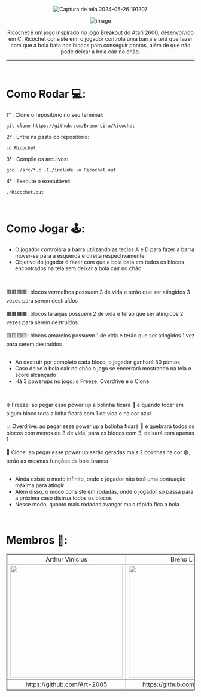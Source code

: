 <div align="center">
  
![Captura de tela 2024-05-26 191207](https://github.com/Breno-Lira/Ricochet/assets/142419627/658a73e1-23f2-4acd-b906-099bb2c487ba)

</div>
<div align="center">
  
![image](https://github.com/Breno-Lira/Ricochet/assets/142419627/3ac87268-78e6-4a3e-8030-1f2c20b6046b)

</div>
<p align="center">Ricochet é um jogo inspirado no jogo Breakout do Atari 2600, desenvolvido em C, Ricochet consiste em: o jogador controla uma barra e terá que fazer com que a bola bata nos blocos para conseguir pontos, além de que não pode deixar a bola cair no chão.</p>

---
<br>

# Como Rodar 💻:

1° : Clone o repositório no seu terminal:

```
git clone https://github.com/Breno-Lira/Ricochet
```

2° : Entre na pasta do repositório:

```
cd Ricochet
```

3° : Compile os arquivos:

```
gcc ./src/*.c -I./include -o Ricochet.out
```

4° : Execute o executável:

```
./Ricochet.out
```
<br>

# Como Jogar 🕹️:

- O jogador controlará a barra utilizando as teclas A e D para fazer a barra mover-se para a esquerda e direita respectivamente
- Objetivo do jogador é fazer com que a bola bata em todos os blocos encontrados na tela sem deixar a bola cair no chão
<br>

🟥🟥🟥🟥: blocos vermelhos possuem 3 de vida e terão que ser atingidos 3 vezes para serem destruídos
<br>
<br>
🟧🟧🟧🟧: blocos laranjas possuem 2 de vida e terão que ser atingidos 2 vezes para serem destruídos
<br>
<br>
🟨🟨🟨🟨: blocos amarelos possuem 1 de vida e terão que ser atingidos 1 vez para serem destruídos
<br>
<br>

 - Ao destruir por completo cada bloco, o jogador ganhará 50 pontos
 - Caso deixe a bola cair no chão o jogo se encerrará mostrando na tela o score alcançado
 - Há 3 powerups no jogo: o Freeze, Overdrive e o Clone
<br>

❄️ Freeze: ao pegar esse power up a bolinha ficará 🔵 e quando tocar em algum bloco toda a linha ficará com 1 de vida e na cor azul
<br>
<br>
💥 Overdrive: ao pegar esse power up a bolinha ficará 🔴 e quebrará todos os blocos com menos de 3 de vida, para os blocos com 3, deixará com apenas 1
<br>
<br>
🧪 Clone: ao pegar esse power up serão geradas mais 2 bolinhas na cor 🟢, terão as mesmas funções da bola branca
<br>
<br>

  - Ainda existe o modo infinito, onde o jogador não terá uma pontuação máxima para atingir
  - Além disso, o modo consiste em rodadas, onde o jogador só passa para a próxima caso distrua todos os blocos
  - Nesse modo, quanto mais rodadas avançar mais rápida fica a bola

<br>

# Membros 👥:

<div align="center">
  <table border="2">
    <tr>
        <td align="center">Arthur Vinícius</td>
        <td align="center">Breno Lira</td>
        <td align="center">Lucas de Holanda</td>
    </tr>
    <tr>
        <td><img src="https://github.com/Breno-Lira/Ricochet/assets/142419627/806fb6bb-cd83-4e3e-a622-d3b741ebc3b2" width="300"></td>
        <td><img src="https://github.com/Breno-Lira/Ricochet/assets/142419627/daad86ad-8649-4a47-86fe-bb2bfa87d16f" width="300"></td>
        <td><img src="https://github.com/Breno-Lira/Ricochet/assets/142419627/92f45873-b1a5-4dfb-b338-74e0208a6e57" width="300"></td>
    </tr>
    <tr>
        <td align="center">https://github.com/Art-2005</td>
        <td align="center">https://github.com/Breno-Lira</td>
        <td align="center">https://github.com/LucasHolandaBarros</td>
    </tr>
  </table>
</div>
